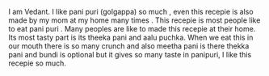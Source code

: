 I am Vedant.
I like pani puri (golgappa) so much , even this recepie is also made by my mom at my home many times .
This recepie is most people like to eat pani puri .
Many peoples are like to made this recepie at their home.
Its most tasty part is its theeka pani and aalu puchka.
When we eat this in our mouth there is so many crunch and also meetha pani is there thekka pani and bundi is optional but it gives so many taste in panipuri,
I like this recepie so much.